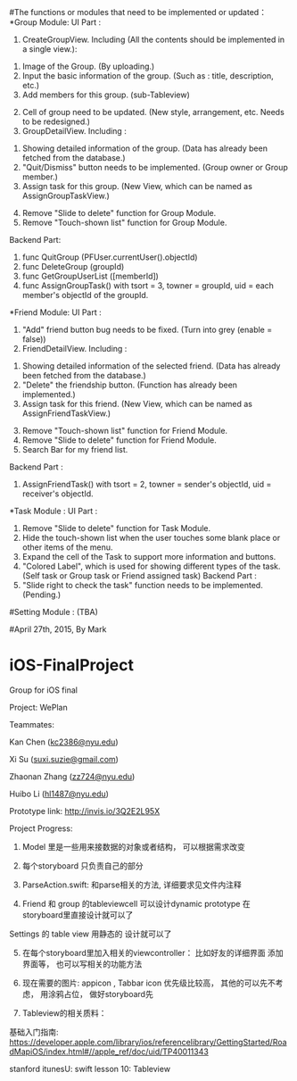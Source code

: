 #The functions or modules that need to be implemented or updated：
*Group Module:
UI Part :
1. CreateGroupView. Including (All the contents should be implemented in a single view.): 
  1) Image of the Group. (By uploading.)
  2) Input the basic information of the group. (Such as : title, description, etc.)
  3) Add members for this group. (sub-Tableview)
2. Cell of group need to be updated. (New style, arrangement, etc. Needs to be redesigned.)
3. GroupDetailView. Including :
  1) Showing detailed information of the group. (Data has already been fetched from the database.)
  2) "Quit/Dismiss" button needs to be implemented. (Group owner or Group member.)
  3) Assign task for this group. (New View, which can be named as AssignGroupTaskView.)
4. Remove "Slide to delete" function for Group Module.
5. Remove "Touch-shown list" function for Group Module.

Backend Part:
1. func QuitGroup (PFUser.currentUser().objectId)
2. func DeleteGroup (groupId)
3. func GetGroupUserList ([memberId])
4. func AssignGroupTask() with tsort = 3, towner = groupId, uid = each member's objectId of the groupId.

*Friend Module:
UI Part :
1. "Add" friend button bug needs to be fixed. (Turn into grey (enable = false))
2. FriendDetailView. Including :
  1) Showing detailed information of the selected friend. (Data has already been fetched from the database.)
  2) "Delete" the friendship button. (Function has already been implemented.)
  3) Assign task for this friend. (New View, which can be named as AssignFriendTaskView.)
3. Remove "Touch-shown list" function for Friend Module.
4. Remove "Slide to delete" function for Friend Module.
5. Search Bar for my friend list.

Backend Part :
1. AssignFriendTask() with tsort = 2, towner = sender's objectId, uid = receiver's objectId.

*Task Module :
UI Part :
1. Remove "Slide to delete" function for Task Module.
2. Hide the touch-shown list when the user touches some blank place or other items of the menu.
3. Expand the cell of the Task to support more information and buttons.
4. "Colored Label", which is used for showing different types of the task. (Self task or Group task or Friend assigned task)
Backend Part :
1. "Slide right to check the task" function needs to be implemented. (Pending.)

#Setting Module : (TBA)

#April 27th, 2015, By Mark

# iOS-FinalProject
Group for iOS final

Project: WePlan

Teammates:

Kan Chen (kc2386@nyu.edu)

Xi Su (suxi.suzie@gmail.com)

Zhaonan Zhang (zz724@nyu.edu)

Huibo Li (hl1487@nyu.edu)

Prototype link:
http://invis.io/3Q2E2L95X

Project Progress:

1. Model 里是一些用来接数据的对象或者结构， 可以根据需求改变

2. 每个storyboard 只负责自己的部分

3. ParseAction.swift: 和parse相关的方法, 详细要求见文件内注释

4. Friend 和 group 的tableviewcell 可以设计dynamic prototype 在storyboard里直接设计就可以了

Settings 的 table view 用静态的 设计就可以了

5.  在每个storyboard里加入相关的viewcontroller： 比如好友的详细界面  添加界面等， 也可以写相关的功能方法

6. 现在需要的图片: appicon , Tabbar icon 优先级比较高， 其他的可以先不考虑， 用涂鸦占位， 做好storyboard先

7. Tableview的相关质料：

基础入门指南: https://developer.apple.com/library/ios/referencelibrary/GettingStarted/RoadMapiOS/index.html#//apple_ref/doc/uid/TP40011343

stanford itunesU: swift lesson 10: Tableview
